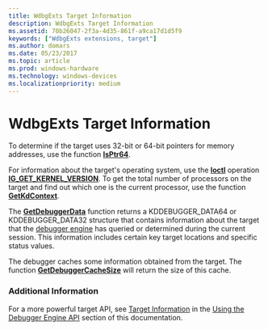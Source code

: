 ```yaml
---
title: WdbgExts Target Information
description: WdbgExts Target Information
ms.assetid: 70b26047-2f3a-4d35-861f-a9ca17d1d5f9
keywords: ["WdbgExts extensions, target"]
ms.author: domars
ms.date: 05/23/2017
ms.topic: article
ms.prod: windows-hardware
ms.technology: windows-devices
ms.localizationpriority: medium
---
```


# WdbgExts Target Information


To determine if the target uses 32-bit or 64-bit pointers for memory addresses, use the function [**IsPtr64**](https://msdn.microsoft.com/library/windows/hardware/ff551094).

For information about the target's operating system, use the [**Ioctl**](https://msdn.microsoft.com/library/windows/hardware/ff551084) operation [**IG\_GET\_KERNEL\_VERSION**](https://msdn.microsoft.com/library/windows/hardware/ff550918). To get the total number of processors on the target and find out which one is the current processor, use the function [**GetKdContext**](https://msdn.microsoft.com/library/windows/hardware/ff546962).

The [**GetDebuggerData**](https://msdn.microsoft.com/library/windows/hardware/ff546573) function returns a KDDEBUGGER\_DATA64 or KDDEBUGGER\_DATA32 structure that contains information about the target that the [debugger engine](introduction.md#debugger-engine) has queried or determined during the current session. This information includes certain key target locations and specific status values.

The debugger caches some information obtained from the target. The function [**GetDebuggerCacheSize**](https://msdn.microsoft.com/library/windows/hardware/ff546568) will return the size of this cache.

### <span id="additional_information"></span><span id="ADDITIONAL_INFORMATION"></span>Additional Information

For a more powerful target API, see [Target Information](target-information.md) in the [Using the Debugger Engine API](using-the-debugger-engine-api.md) section of this documentation.

 

 






